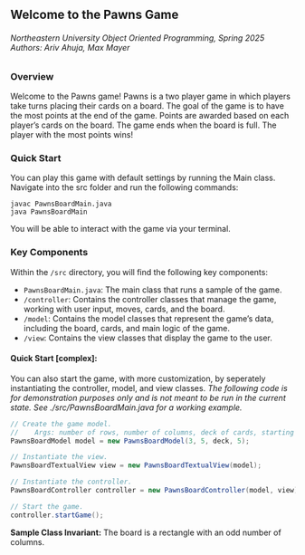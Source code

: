 ## Welcome to the Pawns Game

<h6> Northeastern University Object Oriented Programming, Spring 2025
Authors: Ariv Ahuja, Max Mayer </h6>


### Overview

Welcome to the Pawns game! Pawns is a two player game in which players take turns placing their
cards on a board. The goal of the game is to have the most points at the end of the game. Points are
awarded based on each player’s cards on the board. The game ends when the board is full. The player
with the most points wins!

### Quick Start

You can play this game with default settings by running the Main class. Navigate into the src folder
and run the following commands:
```shell
javac PawnsBoardMain.java
java PawnsBoardMain
```

You will be able to interact with the game via your terminal.

### Key Components
Within the `/src` directory, you will find the following key components:
- `PawnsBoardMain.java`: The main class that runs a sample of the game.
- `/controller`: Contains the controller classes that manage the game, working with user input, 
moves, cards, and the board.
- `/model`: Contains the model classes that represent the game’s data, including the board, cards, 
and main logic of the game.
- `/view`: Contains the view classes that display the game to the user.

#### Quick Start [complex]:
You can also start the game, with more customization, by seperately instantiating the controller, 
model, and view classes. *The following code is for demonstration purposes only and is not meant to
be run in the current state. See ./src/PawnsBoardMain.java for a working example.*
```java
// Create the game model.
//    Args: number of rows, number of columns, deck of cards, starting hand size
PawnsBoardModel model = new PawnsBoardModel(3, 5, deck, 5);

// Instantiate the view.
PawnsBoardTextualView view = new PawnsBoardTextualView(model);

// Instantiate the controller.
PawnsBoardController controller = new PawnsBoardController(model, view);

// Start the game.
controller.startGame();
```

**Sample Class Invariant:** The board is a rectangle with an odd number of columns.



